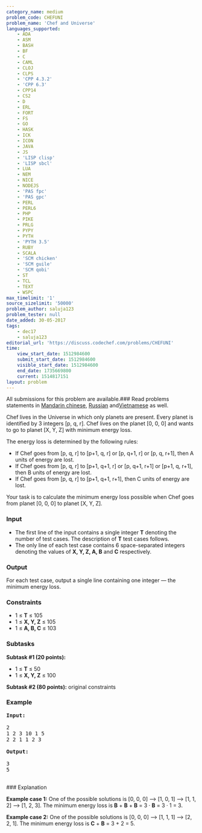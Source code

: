 ```yaml
---
category_name: medium
problem_code: CHEFUNI
problem_name: 'Chef and Universe'
languages_supported:
    - ADA
    - ASM
    - BASH
    - BF
    - C
    - CAML
    - CLOJ
    - CLPS
    - 'CPP 4.3.2'
    - 'CPP 6.3'
    - CPP14
    - CS2
    - D
    - ERL
    - FORT
    - FS
    - GO
    - HASK
    - ICK
    - ICON
    - JAVA
    - JS
    - 'LISP clisp'
    - 'LISP sbcl'
    - LUA
    - NEM
    - NICE
    - NODEJS
    - 'PAS fpc'
    - 'PAS gpc'
    - PERL
    - PERL6
    - PHP
    - PIKE
    - PRLG
    - PYPY
    - PYTH
    - 'PYTH 3.5'
    - RUBY
    - SCALA
    - 'SCM chicken'
    - 'SCM guile'
    - 'SCM qobi'
    - ST
    - TCL
    - TEXT
    - WSPC
max_timelimit: '1'
source_sizelimit: '50000'
problem_author: saluja123
problem_tester: null
date_added: 30-05-2017
tags:
    - dec17
    - saluja123
editorial_url: 'https://discuss.codechef.com/problems/CHEFUNI'
time:
    view_start_date: 1512984600
    submit_start_date: 1512984600
    visible_start_date: 1512984600
    end_date: 1735669800
    current: 1514817151
layout: problem
---
```

All submissions for this problem are available.### Read problems statements in [Mandarin chinese](http://www.codechef.com/download/translated/DEC17/mandarin/CHEFUNI.pdf), [Russian](http://www.codechef.com/download/translated/DEC17/russian/CHEFUNI.pdf) and[Vietnamese](http://www.codechef.com/download/translated/DEC17/vietnamese/CHEFUNI.pdf) as well.

Chef lives in the Universe in which only planets are present. Every planet is identified by 3 integers \[p, q, r\]. Chef lives on the planet \[0, 0, 0\] and wants to go to planet \[X, Y, Z\] with minimum energy loss.

The energy loss is determined by the following rules:

- If Chef goes from \[p, q, r\] to \[p+1, q, r\] or \[p, q+1, r\] or \[p, q, r+1\], then A units of energy are lost.
- If Chef goes from \[p, q, r\] to \[p+1, q+1, r\] or \[p, q+1, r+1\] or \[p+1, q, r+1\], then B units of energy are lost.
- If Chef goes from \[p, q, r\] to \[p+1, q+1, r+1\], then C units of energy are lost.

Your task is to calculate the minimum energy loss possible when Chef goes from planet \[0, 0, 0\] to planet \[X, Y, Z\].

### Input

- The first line of the input contains a single integer **T** denoting the number of test cases. The description of **T** test cases follows.
- The only line of each test case contains 6 space-separated integers denoting the values of **X, Y, Z, A, B** and **C** respectively.

### Output

For each test case, output a single line containing one integer — the minimum energy loss.

### Constraints

- 1 ≤  **T**  ≤ 105
- 1 ≤ **X, Y, Z** ≤ 105
- 1 ≤ **A, B, C** ≤ 103
 
### Subtasks

**Subtask #1 (20 points):**

- 1 ≤ **T** ≤ 50
- 1 ≤ **X, Y, Z** ≤ 100
 
**Subtask #2 (80 points):** original constraints

### Example

<pre><b>Input:</b>

2
1 2 3 10 1 5
2 2 1 1 2 3

<b>Output:</b>

3
5

</pre>### Explanation
**Example case 1:** One of the possible solutions is \[0, 0, 0\] --> \[1, 0, 1\] --> \[1, 1, 2\] --> \[1, 2, 3\]. The minimum energy loss is **B** + **B** + **B** = 3 · **B** = 3 · 1 = 3.

**Example case 2:** One of the possible solutions is \[0, 0, 0\] --> \[1, 1, 1\] --> \[2, 2, 1\]. The minimum energy loss is **C** + **B** = 3 + 2 = 5.
